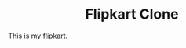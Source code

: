 <h1 align="center">Flipkart Clone</h1>

This is my [flipkart](https://swetha1601.github.io/flipkart/).
